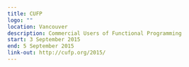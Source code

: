 ```yaml
---
title: CUFP
logo: ""
location: Vancouver
description: Commercial Users of Functional Programming
start: 3 September 2015
end: 5 September 2015
link-out: http://cufp.org/2015/
---
```

